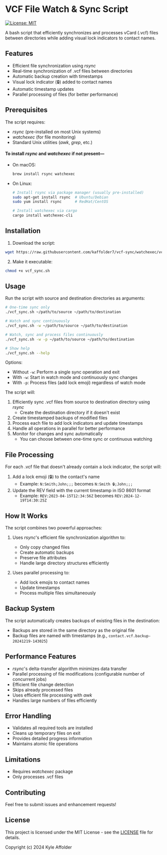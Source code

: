 # VCF File Watch & Sync Script

[![License: MIT](https://img.shields.io/badge/License-MIT-yellow.svg)](https://opensource.org/licenses/MIT)

A bash script that efficiently synchronizes and processes vCard (.vcf) files between directories while adding visual lock indicators to contact names.

## Features

- Efficient file synchronization using _rsync_
- Real-time synchronization of .vcf files between directories
- Automatic backup creation with timestamps
- Visual lock indicator (🔒) added to contact names
- Automatic timestamp updates
- Parallel processing of files (for better performance)

## Prerequisites

The script requires:

- _rsync_ (pre-installed on most Unix systems)
- _watchexec_ (for file monitoring)
- Standard Unix utilities (_awk_, _grep_, etc.)

#### To install _rsync_ and _watchexec_ if not present&mdash;

- On macOS:

  ```bash
  brew install rsync watchexec
  ```

- On Linux:

  ```bash
  # Install rsync via package manager (usually pre-installed)
  sudo apt-get install rsync  # Ubuntu/Debian
  sudo yum install rsync      # RedHat/CentOS

  # Install watchexec via cargo
  cargo install watchexec-cli
  ```

## Installation

1. Download the script:
```bash
wget https://raw.githubusercontent.com/kaffolder7/vcf-sync/watchexec/vcf_sync.sh
```

2. Make it executable:
```bash
chmod +x vcf_sync.sh
```

## Usage

Run the script with source and destination directories as arguments:

```bash
# One-time sync only
./vcf_sync.sh ~/path/to/source ~/path/to/destination

# Watch and sync continuously
./vcf_sync.sh -w ~/path/to/source ~/path/to/destination

# Watch, sync and process files continuously
./vcf_sync.sh -w -p ~/path/to/source ~/path/to/destination

# Show help
./vcf_sync.sh --help
```

Options:
- Without `-w`: Perform a single sync operation and exit
- With `-w`: Start in watch mode and continuously sync changes
- With `-p`: Process files (add lock emoji) regardless of watch mode

The script will:
1. Efficiently sync .vcf files from source to destination directory using _rsync_
      - Create the destination directory if it doesn't exist
2. Create timestamped backups of modified files
3. Process each file to add lock indicators and update timestamps
4. Handle all operations in parallel for better performance
5. Monitor for changes and sync automatically
      - You can choose between one-time sync or continuous watching

## File Processing

For each .vcf file that doesn't already contain a lock indicator, the script will:

1. Add a lock emoji (🔒) to the contact's name
   - Example: `N:Smith;John;;;` becomes `N:Smith 🔒;John;;;`
2. Update the REV field with the current timestamp in ISO 8601 format
   - Example: `REV:2023-04-15T12:34:56Z` becomes `REV:2024-12-19T14:30:25Z`

## How It Works

The script combines two powerful approaches:
1. Uses _rsync_'s efficient file synchronization algorithm to:
      - Only copy changed files
      - Create automatic backups
      - Preserve file attributes
      - Handle large directory structures efficiently

2. Uses parallel processing to:
      - Add lock emojis to contact names
      - Update timestamps
      - Process multiple files simultaneously

## Backup System

The script automatically creates backups of existing files in the destination:
- Backups are stored in the same directory as the original file
- Backup files are named with timestamps (e.g., `contact.vcf.backup-20241219-143025`)

## Performance Features

- _rsync_'s delta-transfer algorithm minimizes data transfer
- Parallel processing of file modifications (configurable number of concurrent jobs)
- Efficient file change detection
- Skips already processed files
- Uses efficient file processing with _awk_
- Handles large numbers of files efficiently

## Error Handling

- Validates all required tools are installed
- Cleans up temporary files on exit
- Provides detailed progress information
- Maintains atomic file operations

## Limitations

- Requires _watchexec_ package
- Only processes .vcf files

## Contributing

Feel free to submit issues and enhancement requests!

## License

This project is licensed under the MIT License - see the [LICENSE](LICENSE) file for details.

Copyright (c) 2024 Kyle Affolder